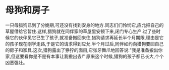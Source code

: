 # 母狗和房子
一只母猎狗已到了分娩期,可还没有找到安身的地方.同志们们怜悯它,应允把自己的草屋借给它暂住.这样,猎狗就在同伴家的草屋里安顿下来,闭门专心生产.过了些时候它的伙伴见它已生了孩子,就准备搬回来住,猎狗请求再延长半个月期限,理由是它的孩子现在刚学走路,于是它的请求得到应允.半个月过后,同伴如约向猎狗要回自己的房子和家具.这次,猎狗露出了狰狞的面目,它张牙舞爪地回答说:"我是准备搬出你家,但这要看你是不是有本事让我搬出去!" 
原来这个时候,猎狗的孩子都已长大,个个凶恶强壮。
  